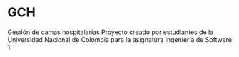 # GCH
Gestión de camas hospitalarias 
Proyecto creado por estudiantes de la Universidad Nacional de Colombia para la asignatura Ingeniería de Software 1.
